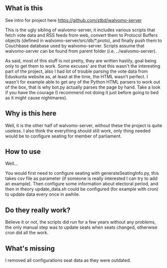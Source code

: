 ## What is this

See intro for project here https://github.com/stbd/walvomo-server

This is the ugly sibling of walvomo-server, it includes various scripts that fetch vote data and RSS feeds from web, convert them to Protocol Buffers objects (defined in walvomo-server/src/db/*.proto), and finally push them to Couchbase database used by walvomo-server. Scripts assume that walvomo-server can be found from parent folder (i.e. ../walvomo-server).

As said, most of this stuff is not pretty, they are written hastily, goal being only to get them to work. Some excuses' are that this wasn't the interesting part of the project, also I had lot of trouble parsing the vote data from Eduskunta website as, at least at the time, the HTML wasn't perfect. I wasn't for example able to get any of the Python HTML parsers to work out of the box, that is why bot.py actually parses the page by hand. Take a look if you have the courage (I recommend not doing it just before going to bed as it might cause nightmares).

## Why is this here

Well, it is the other half of walvomo-server, without these the project is quite useless. I also think the everything should still work, only thing needed would be to configure seating for member of parliament.

## How to use

Well...

You would first need to configure seating with generateSeatingInfo.py, this takes csv file as parameter (if someone is really interested I can try to add an example). Then configure some information about electoral period, and then in theory update_data.sh could be configured  (for example with cron) to update data every once in awhile.

## Do they really work?

Believe it or not, the scripts did run for a few years without any problems, the only manual step was to update seats when seats changed, otherwise cron did all the work.

## What's missing

I removed all configurations seat data as they were outdated.
